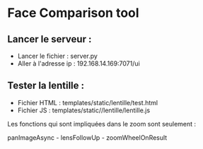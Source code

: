 # Face Comparison tool
 
## Lancer le serveur : 

- Lancer le fichier : server.py
- Aller à l'adresse ip : 192.168.14.169:7071/ui

## Tester la lentille : 

- Fichier HTML : templates/static/lentille/test.html
- Fichier JS : templates/static//lentille/lentille.js

Les fonctions qui sont impliquées dans le zoom sont seulement : 

panImageAsync - lensFollowUp - zoomWheelOnResult

